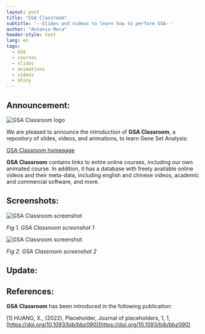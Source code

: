 ```yaml
---
layout: post
title: "GSA Classroom"
subtitle: '--Slides and videos to learn how to perform GSA--'
author: "Antonio Mora"
header-style: text
lang: en
tags:
  - GSA
  - courses
  - slides
  - animations
  - videos
  - shiny
---
```


## Announcement:
![GSA Classroom logo](/img/gsa-classroom-200x200.png)

We are pleased to announce the introduction of **GSA Classroom**, a repository of slides, videos, and animations, to learn Gene Set Analysis:

[GSA Classroom homepage](https://gsa-central.github.io/education.html)

**GSA Classroom** contains links to entire online courses, including our own animated course. In addition, it has a database with freely available online videos and their meta-data, including english and chinese videos, academic and commercial software, and more.

## Screenshots:

![GSA Classroom screenshot](/img/gsaclass-screenshot1.PNG)

_Fig 1. GSA Classroom screenshot 1_

![GSA Classroom screenshot](/img/gsaclass-screenshot2.PNG)

_Fig 2. GSA Classroom screenshot 2_

## Update:
## References:
**GSA Classroom** has been introduced in the following publication:

[1] HUANG, X., (2022), Placeholder, Journal of placeholders, 1, 1, [https://doi.org/10.1093/bib/bbz090](https://doi.org/10.1093/bib/bbz090)
